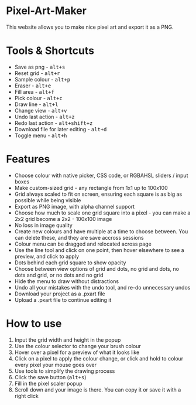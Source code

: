 # Pixel-Art-Maker
<p>This website allows you to make nice pixel art and export it as a PNG.</p>
<h1>Tools & Shortcuts</h1>
<ul>
  <li>Save as png - <kbd>alt+s</kbd></li>
  <li>Reset grid - <kbd>alt+r</kbd></li>
  <li>Sample colour - <kbd>alt+p</kbd></li>
  <li>Eraser - <kbd>alt+e</kbd></li>
  <li>Fill area - <kbd>alt+f</kbd></li>
  <li>Pick colour - <kbd>alt+c</kbd></li>
  <li>Draw line - <kbd>alt+l</kbd></li>
  <li>Change view - <kbd>alt+v</kbd></li>
  <li>Undo last action - <kbd>alt+z</kbd></li>
  <li>Redo last action - <kbd>alt+shift+z</kbd></li>
  <li>Download file for later editing - <kbd>alt+d</kbd></li>
  <li>Toggle menu - <kbd>alt+h</kbd></li>
</ul>

# Features
<ul>
  <li>Choose colour with native picker, CSS code, or RGBAHSL sliders / input boxes</li>
  <li>Make custom-sized grid - any rectangle from 1x1 up to 100x100</li>
  <li>Grid always scaled to fit on screen, ensuring each square is as big as possible while being visible</li>
  <li>Export as PNG image, with alpha channel support</li>
  <li>Choose how much to scale one grid square into a pixel - you can make a 2x2 grid become a 2x2 - 100x100 image</li>
  <li>No loss in image quality</li>
  <li>Create new colours and have multiple at a time to choose between. You can delete these, and they are save accross sessions</li>
  <li>Colour menu can be dragged and relocated across page</li>
  <li>Use the line tool and click on one point, then hover elsewhere to see a preview, and click to apply</li>
  <li>Dots behind each grid square to show opacity</li>
  <li>Choose between view options of grid and dots, no grid and dots, no dots and grid, or no dots and no grid</li>
  <li>Hide the menu to draw without distractions</li>
  <li>Undo all your mistakes with the undo tool, and re-do unnecessary undos</li>
  <li>Download your project as a .pxart file</li>
  <li>Upload a .pxart file to continue editing it</li>
 </ul>
 
# How to use
<ol>
  <li>Input the grid width and height in the popup</li>
  <li>Use the colour selector to change your brush colour</li>
  <li>Hover over a pixel for a preview of what it looks like</li>
  <li>Click on a pixel to apply the colour change, or click and hold to colour every pixel your mouse goes over</li>
  <li>Use tools to simplify the drawing process</li>
  <li>Click the save button (<kbd>alt+s</kbd>)</li>
  <li>Fill in the pixel scaler popup</li>
  <li>Scroll down and your image is there. You can copy it or save it with a right click</li>
</ol>
